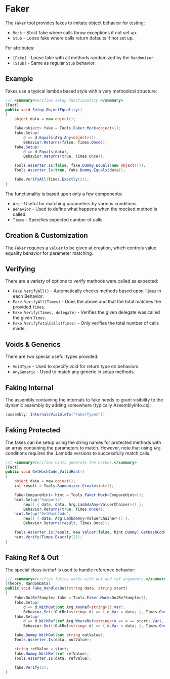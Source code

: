 # Faker

The `Faker` tool provides fakes to imitate object behavior for testing:

* `Mock` - Strict fake where calls throw exceptions if not set up.
* `Stub` - Loose fake where calls return defaults if not set up.

For attributes:

* `[Fake]` - Loose fake with all methods randomized by the `Randomizer`.
* `[Stub]` - Same as regular `Stub` behavior.

## Example

Fakes use a typical lambda based style with a very methodical structure:

```c#
/// <summary>Verifies setup functionality.</summary>
[Fact]
public void Setup_ObjectEquality()
{
    object data = new object();

    Fake<object> fake = Tools.Faker.Mock<object>();
    fake.Setup(
        d => d.Equals(Arg.Any<object>()),
        Behavior.Returns(false, Times.Once));
    fake.Setup(
        d => d.Equals(data),
        Behavior.Returns(true, Times.Once));

    Tools.Asserter.Is(false, fake.Dummy.Equals(new object()));
    Tools.Asserter.Is(true, fake.Dummy.Equals(data));

    fake.VerifyAll(Times.Exactly(2));
}
```

The functionality is based upon only a few components:

* `Arg` - Useful for matching parameters by various conditions.
* `Behavior` - Used to define what happens when the mocked method is called.
* `Times` - Specifies expected number of calls.

## Creation & Customization

The `Faker` requires a `Valuer` to be given at creation, which controls value equality behavior for parameter matching.

## Verifying

There are a variety of options to verify methods were called as expected:

* `Fake.VerifyAll()` - Automatically checks methods based upon `Times` in each Behavior.
* `Fake.VerifyAll(Times)` - Does the above and that the total matches the provided `Times`.
* `Fake.Verify(Times, delegate)` - Verifies the given delegate was called the given `Times`.
* `Fake.VerifyTotalCalls(Times)` - Only verifies the total number of calls made.

## Voids & Generics

There are two special useful types provided:

* `VoidType` - Used to specify void for return type on behaviors.
* `AnyGeneric` - Used to match any generic in setup methods.

## Faking Internal

The assembly containing the internals to fake needs to grant visibility to the dynamic assembly by adding somewhere (typically AssemblyInfo.cs):

```c#
[assembly: InternalsVisibleTo("FakerTypes")]
```

## Faking Protected

The fakes can be setup using the string names for protected methods with an array containing the parameters to match. However, note that using `Arg` conditions requires the .Lambda versions to successfully match calls.

```c#
/// <summary>Verifies hints generate the hashes.</summary>
[Fact]
public void GetHashCode_ValidHint()
{
    object data = new object();
    int result = Tools.Randomizer.Create<int>();

    Fake<CompareHint> hint = Tools.Faker.Mock<CompareHint>();
    hint.Setup("Supports",
        new[] { data, data, Arg.LambdaAny<ValuerChainer>() },
        Behavior.Returns(true, Times.Once));
    hint.Setup("GetHashCode",
        new[] { data, Arg.LambdaAny<ValuerChainer>() },
        Behavior.Returns(result, Times.Once));

    Tools.Asserter.Is(result, new Valuer(false, hint.Dummy).GetHashCode(data));
    hint.Verify(Times.Exactly(2));
}
```

## Faking Ref & Out

The special class `OutRef` is used to handle reference behavior:

```c#
/// <summary>Verifies faking works with out and ref arguments.</summary>
[Theory, RandomData]
public void Fake_HandlesOut(string data, string start)
{
    Fake<OutRefSample> fake = Tools.Faker.Mock<OutRefSample>();
    fake.Setup(
        d => d.WithOut(out Arg.AnyRef<string>().Var),
        Behavior.Set((OutRef<string> d) => { d.Var = data; }, Times.Once));
    fake.Setup(
        d => d.WithRef(ref Arg.WhereRef<string>(v => v == start).Var),
        Behavior.Set((OutRef<string> d) => { d.Var = data; }, Times.Once));

    fake.Dummy.WithOut(out string outValue);
    Tools.Asserter.Is(data, outValue);

    string refValue = start;
    fake.Dummy.WithRef(ref refValue);
    Tools.Asserter.Is(data, refValue);

    fake.Verify(2);
}
```
